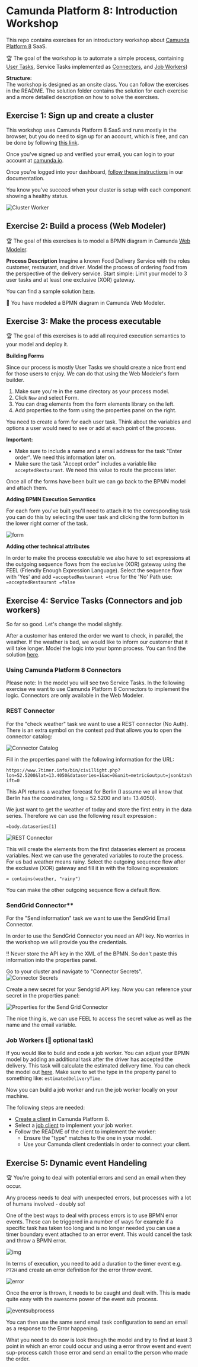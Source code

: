 # Camunda Platform 8: Introduction Workshop

This repo contains exercises for an introductory workshop about [Camunda Platform 8](https://camunda.com) SaaS. 

:trophy: The goal of the workshop is to automate a simple process, containing [User Tasks](https://docs.camunda.io/docs/components/modeler/bpmn/user-tasks/), Service Tasks implemented as [Connectors](https://docs.camunda.io/docs/components/modeler/web-modeler/connectors/), and [Job Workers](https://docs.camunda.io/docs/components/concepts/job-workers/))

**Structure:**  
The workshop is designed as an onsite class. You can follow the exercises in the README. 
The solution folder contains the solution for each exercise and a more detailed description on how to solve the exercises. 

## Exercise 1: Sign up and create a cluster

This workshop uses Camunda Platform 8 SaaS and runs mostly in the browser, but you do need to sign up for an account, which is free, and can be done by following [this link](https://accounts.cloud.camunda.io/signup). 

Once you've signed up and verified your email, you can login to your account at [camunda.io](https://camunda.io). 

Once you're logged into your dashboard, [follow these instructions](https://docs.camunda.io/docs/components/console/manage-clusters/create-cluster/) in our documentation. 

You know you've succeed when your cluster is setup with each component showing a healthy status. 

![Cluster Worker](img/clustersetup.png)

## Exercise 2: Build a process (Web Modeler)
:trophy: The goal of this exercises is to model a BPMN diagram in Camunda [Web Modeler](https://docs.camunda.io/docs/components/modeler/web-modeler/new-web-modeler/).

**Process Description**
Imagine a known Food Delivery Service with the roles customer, restaurant, and driver. Model the process of ordering food from the perspective of the delivery service. Start simple: Limit your model to 3 user tasks and at least one exclusive (XOR) gateway. 

You can find a sample solution [here](Solution/02/02.bpmn).

:tada: You have modeled a BPMN diagram in Camunda Web Modeler.

## Exercise 3: Make the process executable

:trophy: The goal of this exercises is to add all required execution semantics to your model and deploy it. 

**Building Forms** 

Since our process is mostly User Tasks we should create a nice front end for those users to enjoy. We can do that using the Web Modeler's form builder. 

1. Make sure you're in the same directory as your process model.
1. Click `New` and select Form.
1. You can drag elements from the form elements library on the left.
1. Add properties to the form using the properties panel on the right.

You need to create a form for each user task. 
Think about the variables and options a user would need to see or add at each point of the process. 

**Important:** 

* Make sure to include a name and a email address for the task "Enter order". We need this information later on.
* Make sure the task "Accept order" includes a variable like ```acceptedRestaurant```. We need this value to route the process later. 

Once all of the forms have been built we can go back to the BPMN model and attach them.

**Adding BPMN Execution Semantics**

For each form you've built you'll need to attach it to the corresponding task you can do this by selecting the user task and clicking the form button in the lower right corner of the task.

![form](img/connectform.png)

**Adding other technical attributes**

In order to make the process executable we also have to set expressions at the outgoing sequence flows from the exclusive (XOR) gateway using the FEEL (Friendly Enough Expression Language). Select the sequence flow with 'Yes' and add ```=acceptedRestaurant =true``` for the 'No' Path use: ```=acceptedRestaurant =false```




## Exercise 4: Service Tasks (Connectors and job workers)
So far so good. Let's change the model slightly. 

After a customer has entered the order we want to check, in parallel, the weather. If the weather is bad, we would like to inform our customer that it will take longer. Model the logic into your bpmn process. You can find the solution [here](Solution/Exercise04/04.bpmn). 

### Using Camunda Platform 8 Connectors
Please note: In the model you will see two Service Tasks. In the following exercise we want to use Camunda Platform 8 Connectors to implement the logic. Connectors are only available in the Web Modeler.

### REST Connector

For the "check weather" task we want to use a REST connector (No Auth). There is an extra symbol on the context pad that allows you to open the connector catalog:

![Connector Catalog](img/connector-catalog.png)

Fill in the properties panel with the following information for the URL: 

```https://www.7timer.info/bin/civillight.php?lon=52.5200&lat=13.4050&dataseries=1&ac=0&unit=metric&output=json&tzshift=0 ```

This API returns a weather forecast for Berlin (I assume we all know that Berlin has the coordinates, long = 52.5200 and lat= 13.4050). 

We just want to get the weather of today and store the first entry in the data series. Therefore we can use the following result expression :

```
=body.dataseries[1]
```

![REST Connector](img/RESTConnector.png)

This will create the elements from the first dataseries element as process variables. Next we can use the generated variables to route the process. For us bad weather means rainy. Select the outgoing sequence flow after the exclusive (XOR) gateway and fill it in with the following expression: 

```= contains(weather, "rainy")```

You can make the other outgoing sequence flow a default flow. 

### SendGrid Connector**

For the "Send information" task we want to use the SendGrid Email Connector. 

In order to use the SendGrid Connector you need an API key. No worries in the workshop we will provide you the credentials. 

:bangbang: Never store the API key in the XML of the BPMN. So don't paste this information into the properties panel. 

Go to your cluster and navigate to "Connector Secrets". 
![Connector Secrets](img/connector-secrets.png)

Create a new secret for your Sendgrid API key. Now you can reference your secret in the properties panel: 

![Properties for the Send Grid Connector](img/sendGridConnector.png)

The nice thing is, we can use FEEL to access the secret value as well as the name and the email variable. 

### Job Workers (:star2: optional task)

If you would like to build and code a job worker. You can adjust your BPMN model by adding an additional task after the driver has accepted the delivery. This task will calculate the estimated delivery time. You can check the model out [here](Solution/04/04-with-job-worker.bpmn). Make sure to set the type in the property panel to something like: ```estimatedDeliveryTime```.

Now you can build a job worker and run the job worker locally on your machine. 

The following steps are needed: 

* [Create a client](https://docs.camunda.io/docs/components/console/manage-clusters/manage-api-clients/#create-a-client) in Camunda Platform 8.
* Select a [job client](https://docs.camunda.io/docs/apis-clients/overview/) to implement your job worker.
* Follow the README of the client to implement the worker:
    * Ensure the "type" matches to the one in your model.
    * Use your Camunda client credentials in order to connect your client.








## Exercise 5: Dynamic event Handeling
🏆 You're going to deal with potential errors and send an email when they occur.

Any process needs to deal with unexpected errors, but processes with a lot of humans involved - doubly so! 

One of the best ways to deal with process errors is to 
use BPMN error events. These can be triggered in a number of ways for example if a specific task has taken too long and is no longer needed you can use a timer boundary event attached to an error event. This would cancel the task and throw a BPMN error.

![img](img/1errorThrow.png)

In terms of execution, you need to add a duration to the timer event e.g. `PT2H` and create an error definition for the error throw event. 

![error](img/errorThrow.png)

Once the error is thrown, it needs to be caught and dealt with. 
This is made quite easy with the awesome power of the event sub process. 

![eventsubprocess](img/eventSubProcess.png)

You can then use the same send email task configuration to send an email as a response to the Error happening. 

What you need to do now is look through the model and try to find at least 3 point in which an error could occur and using a error throw event and event sup-process catch those error and send an email to the person who made the order. 
